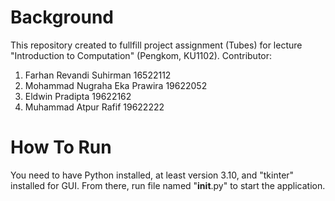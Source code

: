 # Background
This repository created to fullfill project assignment (Tubes) for lecture "Introduction to Computation" (Pengkom, KU1102). Contributor:
1. Farhan Revandi Suhirman 16522112
1. Mohammad Nugraha Eka Prawira 19622052
1. Eldwin Pradipta 19622162
1. Muhammad Atpur Rafif 19622222

# How To Run
You need to have Python installed, at least version 3.10, and "tkinter" installed for GUI. From there, run file named "__init__.py" to start the application.

